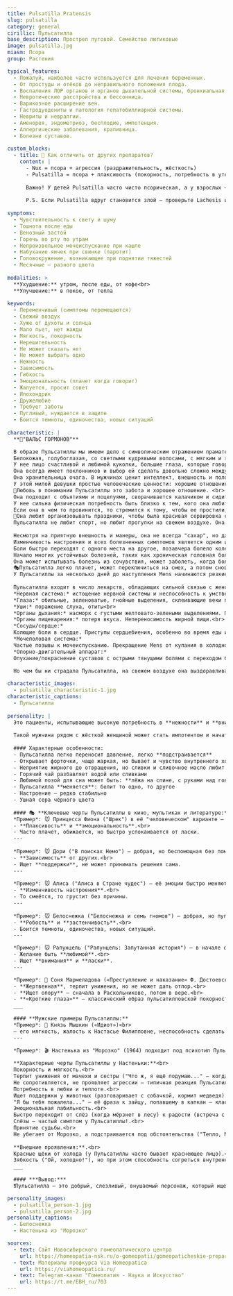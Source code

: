```yaml
---
title: Pulsatilla Pratensis
slug: pulsatilla
category: general
cirillic: Пульсатилла
base_description: Прострел луговой. Семейство лютиковые 
image: pulsatilla.jpg
miasm: Псора
group: Растения

typical_features: 
  - Пожалуй, наиболее часто используется для лечения беременных. 
  - От простуды и отёков до неправильного положения плода.
  - Воспаления ЛОР органов и органов дыхательной системы, бронхиальная астма.
  - Невротические расстройства и бессонница.
  - Варикозное расширение вен.
  - Гастродуодениты и патология гепатобиллиарной системы.
  - Невриты и невралгии.
  - Аменорея, эндометриоз, бесплодие, импотенция.
  - Аллергические заболевания, крапивница.
  - Болезни суставов.
  
custom_blocks:
  - title: 💎 Как отличить от других препаратов?
    content: |
      - Nux = псора + агрессия (раздражительность, жёсткость)
      - Pulsatilla = псора + плаксивость (покорность, потребность в утешении)
      
      Важно! У детей Pulsatilla часто чисто псорическая, а у взрослых — с сикотическими наслоениями (особенно при гинекологических проблемах).
      
      P.S. Если Pulsatilla вдруг становится злой — проверьте Lachesis или Sepia!
  
symptoms:
  - Чувствительность к свету и шуму
  - Тошнота после еды
  - Венозный застой
  - Горечь во рту по утрам
  - Непроизвольное мочеиспускание при кашле
  - Набухание яичек при свинке (паротит)
  - Головокружение, возникающее при поднятии тяжестей
  - Месячные – разного цвета
  
modalities: >
  **Ухудшение:** утром, после еды, от кофе<br>
  **Улучшение:** в покое, от тепла
  
keywords: 
  - Переменчивый (симптомы перемещаются)
  - Свежий воздух
  - Хуже от духоты и солнца
  - Мало пьет, нет жажды
  - Мягкость, покорность
  - Нерешительность
  - Не может сказать нет
  - Не может выбрать одно
  - Нежность
  - Зависимость
  - Гибкость
  - Эмоциональность (плачет когда говорит)
  - Жалуется, просит совет
  - Ипохондрик
  - Дружелюбие
  - Требует заботы
  - Пугливый, нуждается в защите
  - Боится темноты, одиночества, новых ситуаций
  
characteristic: |
  **💃"ВАЛЬС ГОРМОНОВ"**

  В образе Пульсатиллы мы имеем дело с символическим отражением праматери всех людей. С самых ранних лет она ведет себя как маленькая мама. Пульсатилла это волшебство превращения девушки в маму🤱.<br>
  Белокожая, голубоглазая, со светлыми кудрявыми волосами, с мягким и эмоциональным характером.<br>
  У нее лицо счастливой и любимой куколки, большие глаза, которые говорят о любви. <br>
  Она всегда имеет поклонников и выбор ей сделать довольно сложно между претендентами, пока самый настойчивый из женихов не убедит ее выбрать его. <br>
  Она хранительница очага. В мужчинах ценит интеллект, внешность и положение в обществе, она постоянно нуждается в наставнике. <br>
  У этой милой девушки простые человеческие ценности: хорошие отношения, благополучие, домашний уют. <br>
  💓Любовь в понимании Пульсатиллы это забота и хорошее отношение. <br>
  Она подходит с объятиями и поцелуями, сворачивается калачиком и сидит рядом тихо. <br>
  У нее сильна физическая потребность быть близко к тем, кого она любит. <br>
  Если она в чем то провинится, то стремится к тому, чтобы ее простили, т.к. не может страдать и быть лишенной любви, которая ей так необходима.<br>
  🎉Она любит организовывать праздники, чтобы была красивая сервировка стола, вкусные легкие блюда, никакого жира, т.к. она после него страдает проблемами ЖКТ, сырые фрукты/овощи, сыр, мороженое. Она душа компании.<br>
  Пульсатилла не любит спорт, но любит прогулки на свежем воздухе. Она не выносит ни жары нагретой комнаты, ни духоты закрытого помещения и требует для сохранения сил и хорошего самочувствия свежего воздуха.
    
  Несмотря на приятную внешность и манеры, она не всегда "сахар", но даже когда она раздражена, то она все равно чувствительна и скорее "задета", чем воинственна, у нее отсутствует агрессивность.<br>
  Изменчивость настроения и всех болезненных симптомов является одним из наиболее важных симптомов. <br>
  Боли быстро переходят с одного места на другое, позавчера болело колено, вчера голова, а сегодня живот. Бледность и цветущий вид быстро сменяют друг друга, её знобит и в то же время ей хуже от тепла. <br>
  Начало многих устойчивых болезней, таких как хроническая головная боль, заболевания мочевого пузыря, аллергия или болезненные менструации уходят в годы перед взрослением.<br>
  Она может испытывать болезнь из сочувствия, может заболеть, когда болен ее ребенок или муж. Она может держаться за свою болезнь, как за способ добиться эмоциональной поддержки от окружающих.<br> 
  🎭Пульсатилла легко плачет, может переключиться на смех, а потом снова будет плакать-это как апрельский дождик, который быстро сменяется солнышком и очищает воздух, делает природу ярче и солнечнее.<br>
  У Пульсатиллы за несколько дней до наступления Mens начинаются резкие перепады настроения, без всякой видимой причины начинает плакать, но причина конечно же есть!
    
  Пульсатилла входит в число лекарств, обладающих сильной связью с женскими гормонами, которые играют роль в развитии половых органов и в регулировании менструального цикла.<br>
  *Нервная система:* истощение нервной системы и неспособность к умственной работе. Мигрени с тошнотой, головокружением и потемнением в глазах. Правосторонние невралгические боли со слезотечением.<br>
  *Глаза:* обильные, зеленоватые, гнойные выделения, склеивающие веки по утрам.<br>
  *Уши:* поражение слуха, отиты<br>
  *Органы дыхания:* насморк с густыми желтовато-зелеными выделениями. Потеря обоняния. Приступы одышки, как только человек принимает горизонтальное положение.<br>
  *Органы пищеварения:* потеря вкуса. Непереносимость жирной пищи.<br>
  *Сосуды/сердце:*
  Колющие боли в сердце. Приступы сердцебиения, особенно во время еды и во время Mens.<br>
  *Мочеполовая система:*
  Частые позывы к мочеиспусканию. Прекращение Mens от купания в холодной воде или от промокания ног. Аднексит. Дисменорея. Неправильное положение плода. Болезненное опухание грудных желез перед Mens. <br>
  *Опорно-двигательный аппарат:*
  Опухание/покраснение суставов с острыми тянущими болями с переходом болей с одного сустава на другой.
    
  Но чем бы ни страдала Пульсатилла, на свежем воздухе она выздоравливает сама по себе, особенно если дует свежий ветерок.

characteristic_images: 
  - pulsatilla_characteristic-1.jpg
characteristic_captions:
  - Пульсатилла
  
personality: |
  Это пациенты, испытывающие высокую потребность в **нежности** и **внимании**. Именно они требуют их **обнять**, сказать им, что любишь, **пожалеть**.
  
  Такой мужчина рядом с жёсткой женщиной может стать импотентом и начать искать сочувствия у своих друзей. Так же и женщина. Она испытывает потребность в уверенном мужчине, но избыточная его жёсткость приведёт её к подруге.
  
  #### Характерные особенности:
  - Пульсатилла легко переносит давление, легко **подстраивается**
  - Открывает форточки, чаще жаркая, но бывает и чувство внутреннего холода
  - Неприятие жирного до отвращения, но сливки и сливочное масло любит
  - Горячий чай разбавляет водой или сливками
  - Любимой позой для сна может быть: **лёжа на спине, с руками над головой**
  - Пульсатилла **меняется**: болит то одно, то другое
  - Настроение – редко стабильно
  - Ушная сера чёрного цвета 
  
  #### 🎭 **Ключевые черты Пульсатиллы в кино, мультиках и литературе:**
  *Пример*: 🐭 Принцесса Фиона ("Шрек") в её "человеческом" варианте – добрая, но склонная к слезам и переменам настроения.<br>
  - **Плаксивость** и **эмоциональность**.<br>
  - Часто плачет, обижается, но быстро успокаивается от ласки.
  ---
  
  *Пример*: 🐭 Дори ("В поисках Немо") – добрая, но беспомощная без помощи друзей.<br>
  - **Зависимость** от других.<br>
  - Ищет **поддержки**, не может принимать решения сама.
  ---
  
  *Пример*: 🐭 Алиса ("Алиса в Стране чудес") – её эмоции быстро меняются в зависимости от обстоятельств.<br>
  - **Изменчивость настроения**.<br>
  - То смеётся, то грустит без причины.
  ---
  
  *Пример*: 🐭 Белоснежка ("Белоснежка и семь гномов") – добрая, но пугливая и нуждается в защите.<br>
  - **Робость** и **застенчивость**.<br>
  - Боится темноты, одиночества, новых ситуаций.
  ---

  *Пример*: 🐭 Рапунцель ("Рапунцель: Запутанная история") – в начале она наивная, добрая и очень привязана к "матушке".<br>
  - Желание быть **любимой**.<br>
  - Ищет **внимания** и **ласки**.
  ---

  *Пример*: 📖 Соня Мармеладова («Преступление и наказание» Ф. Достоевского)<br>
  - **Жертвенная**, терпит унижения, но не может дать отпор.<br>
  - **Ищет опору** – сначала в Раскольникове, потом в вере.<br>
  - **«Кроткие глаза»** – классический образ пульсатилловской покорности.
  ___
  
  #### **Мужские примеры Пульсатиллы:**
  *Пример*: 📖 Князь Мышкин («Идиот»)<br>
  – его мягкость, жалость к Настасье Филипповне, неспособность сделать выбор.
  ---

  *Пример*: 🎬 Настенька из "Морозко" (1964) подходит под психотип Пульсатиллы почти идеально. 
  
  **Характерные черты Пульсатиллы у Настеньки:**<br>
  Покорность и мягкость.<br>
  Терпит унижения от мачехи и сестры ("Что ж, я ещё подумаю..." — когда её выгоняют на мороз).<br>
  Не сопротивляется, не проявляет агрессии — типичная реакция Пульсатиллы на несправедливость.<br>
  Потребность в любви и теплоте.<br>
  Ищет поддержки у животных (разговаривает с собачкой, кормит медведя).<br>
  "Я бы тебя пожалела..." — её фраза к зайцу, попавшему в капкан — классическое проявление пульсатилловского сочувствия.<br>
  Эмоциональная лабильность.<br>
  Быстро переходит от слёз (когда мёрзнет в лесу) к радости (встреча с Морозко).<br>
  Слёзы — частый симптом у Пульсатиллы!.<br>
  Принятие судьбы.<br>
  Не убегает от Морозко, а подстраивается под обстоятельства ("Тепло, Морозушка!") — демонстрация гибкости, характерной для этого типа.
  
  **Внешние проявления:**.<br>
  Красные щёки от холода (у Пульсатиллы часто бывает краснеющее лицо).<br>
  Зябкость ("Ой, холодно!"), но при этом способность согреться внутренним теплом — парадокс, типичный для Pulsatilla!
  ___
  
  #### ***Вывод:***
  ❗️Пульсатилла – это добрый, слезливый, внушаемый персонаж, который ищет любви и поддержки. 

personality_images: 
  - pulsatilla_person-1.jpg
  - pulsatilla_person-2.jpg
personality_captions:
  - Белоснежка
  - Настенька из "Морозко"

sources:
  - text: Сайт Новосибирского гомеопатического центра
    url: https://homeopatia-nsk.ru/o-gomeopatii/gomeopaticheskie-preparaty-prosto-i-ponyatno/352-pulsatilla-v-gomeopatii-pulsatilla-pratensis.html
  - text: Материалы профкурса Via Homeopatica
    url: https://viahomeopatica.ru/
  - text: Telegram-канал "Гомеопатия - Наука и Искусство"
    url: https://t.me/EBH_ru/703
---
```

